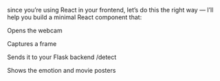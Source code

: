since you’re using React in your frontend, let’s do this the right way — I’ll help you build a minimal React component that:

Opens the webcam

Captures a frame

Sends it to your Flask backend /detect

Shows the emotion and movie posters
